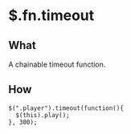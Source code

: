 $.fn.timeout
============

What
----

A chainable timeout function.

How
---

    $(".player").timeout(function(){
      $(this).play();
    }, 300);
